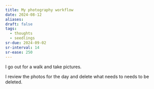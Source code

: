 ```yaml
---
title: My photography workflow
date: 2024-08-12
aliases: 
draft: false
tags:
  - thoughts
  - seedlings
sr-due: 2024-09-02
sr-interval: 14
sr-ease: 250
---
```

I go out for a walk and take pictures.

I review the photos for the day and delete what needs to needs to be deleted.